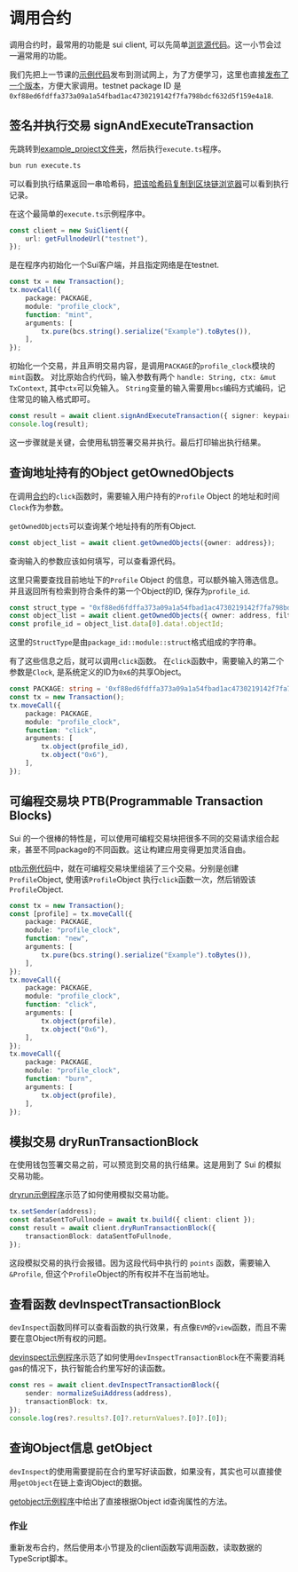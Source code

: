 # 调用合约

调用合约时，最常用的功能是 sui client, 可以先简单[浏览源代码](https://github.com/MystenLabs/sui/blob/main/sdk/typescript/src/client/client.ts)。这一小节会过一遍常用的功能。

我们先把上一节课的[示例代码](../../unit-1/example_projects/profile_clock/sources/profile_clock.move)发布到测试网上，为了方便学习，这里也直接[发布了一个版本](https://explorer.polymedia.app/object/0xf88ed6fdffa373a09a1a54fbad1ac4730219142f7fa798bdcf632d5f159e4a18?network=testnet)，方便大家调用。testnet package ID 是 `0xf88ed6fdffa373a09a1a54fbad1ac4730219142f7fa798bdcf632d5f159e4a18`.

## 签名并执行交易 signAndExecuteTransaction

先跳转到[example_project文件夹](../example_projects/)，然后执行`execute.ts`程序。
```bash
bun run execute.ts
```
可以看到执行结果返回一串哈希码，[把该哈希码复制到区块链浏览器](https://explorer.polymedia.app/txblock/EajmE9pSVJvhD6XL4atJrjCgYTEfzMQSj91ArzD2Ea4Y?network=testnet)可以看到执行记录。

在这个最简单的`execute.ts`示例程序中。

```ts
const client = new SuiClient({
    url: getFullnodeUrl("testnet"),
});
```

是在程序内初始化一个Sui客户端，并且指定网络是在testnet.

```ts
const tx = new Transaction();
tx.moveCall({
    package: PACKAGE,
    module: "profile_clock",
    function: "mint",
    arguments: [
        tx.pure(bcs.string().serialize("Example").toBytes()),
    ],
});
```
初始化一个交易，并且声明交易内容，是调用`PACKAGE`的`profile_clock`模块的`mint`函数。
对比原始合约代码，输入参数有两个 `handle: String, ctx: &mut TxContext`, 其中`ctx`可以免输入。
`String`变量的输入需要用`bcs`编码方式编码，记住常见的输入格式即可。

```ts
const result = await client.signAndExecuteTransaction({ signer: keypair, transaction: tx });
console.log(result);
```
这一步骤就是关键，会使用私钥签署交易并执行。最后打印输出执行结果。

## 查询地址持有的Object getOwnedObjects

在调用[合约](../../unit-1/example_projects/profile_clock/sources/profile_clock.move)的`click`函数时，需要输入用户持有的`Profile` Object 的地址和时间`Clock`作为参数。

`getOwnedObjects`可以查询某个地址持有的所有Object.
```ts
const object_list = await client.getOwnedObjects({owner: address});
```
查询输入的参数应该如何填写，可以查看源代码。

这里只需要查找目前地址下的`Profile` Object 的信息，可以额外输入筛选信息。并且返回所有检索到符合条件的第一个Object的ID, 保存为`profile_id`.

```ts
const struct_type = "0xf88ed6fdffa373a09a1a54fbad1ac4730219142f7fa798bdcf632d5f159e4a18::profile_clock::Profile";
const object_list = await client.getOwnedObjects({ owner: address, filter: { StructType: struct_type } });
const profile_id = object_list.data[0].data!.objectId;
```
这里的`StructType`是由`package_id::module::struct`格式组成的字符串。

有了这些信息之后，就可以调用`click`函数。
在`click`函数中，需要输入的第二个参数是`Clock`, 是系统定义的ID为`0x6`的共享Object。
```ts
const PACKAGE: string = '0xf88ed6fdffa373a09a1a54fbad1ac4730219142f7fa798bdcf632d5f159e4a18';
const tx = new Transaction();
tx.moveCall({
    package: PACKAGE,
    module: "profile_clock",
    function: "click",
    arguments: [
        tx.object(profile_id),
        tx.object("0x6"),
    ],
});
```

## 可编程交易块 PTB(Programmable Transaction Blocks)

Sui 的一个很棒的特性是，可以使用可编程交易块把很多不同的交易请求组合起来，甚至不同package的不同函数。这让构建应用变得更加灵活自由。

[ptb示例代码](../example_projects/ptb.ts)中，就在可编程交易块里组装了三个交易。分别是创建`Profile`Object, 使用该`Profile`Object 执行`click`函数一次，然后销毁该`Profile`Object.

```ts
const tx = new Transaction();
const [profile] = tx.moveCall({
    package: PACKAGE,
    module: "profile_clock",
    function: "new",
    arguments: [
        tx.pure(bcs.string().serialize("Example").toBytes()),
    ],
});
tx.moveCall({
    package: PACKAGE,
    module: "profile_clock",
    function: "click",
    arguments: [
        tx.object(profile),
        tx.object("0x6"),
    ],
});
tx.moveCall({
    package: PACKAGE,
    module: "profile_clock",
    function: "burn",
    arguments: [
        tx.object(profile),
    ],
});
```

## 模拟交易 dryRunTransactionBlock

在使用钱包签署交易之前，可以预览到交易的执行结果。这是用到了 Sui 的模拟交易功能。

[dryrun示例程序](../example_projects/dryrun.ts)示范了如何使用模拟交易功能。

```ts
tx.setSender(address);
const dataSentToFullnode = await tx.build({ client: client });
const result = await client.dryRunTransactionBlock({
    transactionBlock: dataSentToFullnode,
});
```
这段模拟交易的执行会报错。因为这段代码中执行的 `points` 函数，需要输入`&Profile`, 但这个`Profile`Object的所有权并不在当前地址。

## 查看函数 devInspectTransactionBlock

`devInspect`函数同样可以查看函数的执行效果，有点像`EVM`的`view`函数，而且不需要在意Object所有权的问题。

[devinspect示例程序](../example_projects/devinspect.ts)示范了如何使用`devInspectTransactionBlock`在不需要消耗gas的情况下，执行智能合约里写好的读函数。

```ts
const res = await client.devInspectTransactionBlock({
    sender: normalizeSuiAddress(address),
    transactionBlock: tx,
});
console.log(res?.results?.[0]?.returnValues?.[0]?.[0]);
```

## 查询Object信息 getObject

`devInspect`的使用需要提前在合约里写好读函数，如果没有，其实也可以直接使用`getObject`在链上查询Object的数据。

[getobject示例程序](../example_projects/getobject.ts)中给出了直接根据Object id查询属性的方法。

### 作业
重新发布合约，然后使用本小节提及的client函数写调用函数，读取数据的TypeScript脚本。